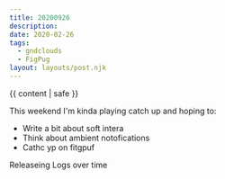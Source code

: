 ```yaml
---
title: 20200926
description:
date: 2020-02-26
tags:
  - gndclouds
  - FigPug
layout: layouts/post.njk
---
```


{{ content | safe }}

This weekend I'm kinda playing catch up and hoping to:

- Write a bit about soft intera
- Think about ambient notofications
- Cathc yp on fitgpuf

Releaseing Logs over time
